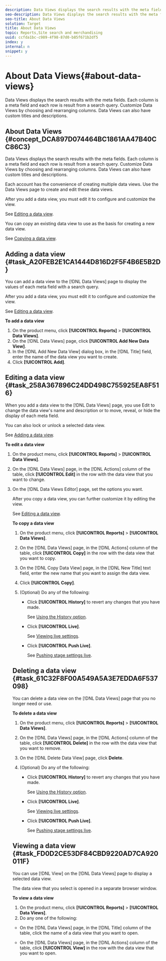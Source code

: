 ```yaml
---
description: Data Views displays the search results with the meta fields. Each column is a meta field and each row is result from a search query. Customize Data Views by choosing and rearranging columns. Data Views can also have custom titles and descriptions.
seo-description: Data Views displays the search results with the meta fields. Each column is a meta field and each row is result from a search query. Customize Data Views by choosing and rearranging columns. Data Views can also have custom titles and descriptions.
seo-title: About Data Views
solution: Target
title: About Data Views
topic: Reports,Site search and merchandising
uuid: ccfda1bc-c989-4f98-87d0-b85f671b2df5
index: y
internal: n
snippet: y
---
```


# About Data Views{#about-data-views}

Data Views displays the search results with the meta fields. Each column is a meta field and each row is result from a search query. Customize Data Views by choosing and rearranging columns. Data Views can also have custom titles and descriptions.

## About Data Views {#concept_DCA897D074464BC1861AA47B40CC86C3}

Data Views displays the search results with the meta fields. Each column is a meta field and each row is result from a search query. Customize Data Views by choosing and rearranging columns. Data Views can also have custom titles and descriptions. 

Each account has the convenience of creating multiple data views. Use the Data Views page to create and edit these data views.

After you add a data view, you must edit it to configure and customize the view.

See [Editing a data view](../c-about-reports-menu/c-about-data-views.md#task_258A367896C24DD498C755925EA8F516).

You can copy an existing data view to use as the basis for creating a new data view.

See [Copying a data view](../c-about-reports-menu/c-about-data-views.md#task_78D4C2799BC84677843ED4CA1CD205AF). 

## Adding a data view {#task_A20FEB2E1CA1444D816D2F5F4B6E5B2D}

You can add a data view to the [!DNL Data Views] page to display the values of each meta field with a search query.

<!-- 

t_adding_a_data_view.xml

 -->

After you add a data view, you must edit it to configure and customize the view.

See [Editing a data view](../c-about-reports-menu/c-about-data-views.md#task_258A367896C24DD498C755925EA8F516).

**To add a data view** 

1. On the product menu, click **[!UICONTROL Reports]** > **[!UICONTROL Data Views]**.
1. On the [!DNL Data Views] page, click **[!UICONTROL Add New Data View]**.
1. In the [!DNL Add New Data View] dialog box, in the [!DNL Title] field, enter the name of the data view you want to create.
1. Click **[!UICONTROL Add]**.

## Editing a data view {#task_258A367896C24DD498C755925EA8F516}

When you add a data view to the [!DNL Data Views] page, you use Edit to change the data view's name and description or to move, reveal, or hide the display of each meta field.

<!-- 

r_editing_a_data_view.xml

 -->

You can also lock or unlock a selected data view.

See [Adding a data view](../c-about-reports-menu/c-about-data-views.md#task_A20FEB2E1CA1444D816D2F5F4B6E5B2D).

**To edit a data view** 

1. On the product menu, click **[!UICONTROL Reports]** > **[!UICONTROL Data Views]**.
1. On the [!DNL Data Views] page, in the [!DNL Actions] column of the table, click **[!UICONTROL Edit]** in the row with the data view that you want to change.
1. On the [!DNL Data Views Editor] page, set the options you want.

   <!-- 

r_data_view_editor_options.xml

 -->

   The Data View Editor has all the controls for hiding, showing, and moving field columns on the Data View page.

   When you view a data view, the resulting table also shows the following additional column fields which are not editable: Ranking, Relevance, and Score (overall). These three special fields represent the relevance scores, rank scores, and overall scores for each result.

<table id="table_446C0D368B484993BD236BDF2FDA0F03"> 
 <thead> 
  <tr> 
   <th colname="col1" class="entry"> <p>Option </p> </th> 
   <th colname="col2" class="entry"> <p>Description </p> </th> 
  </tr> 
 </thead>
 <tbody> 
  <tr> 
   <td colname="col1"> <p>Title </p> </td> 
   <td colname="col2"> <p>The name of the data view. The name is displayed at the top right when you view the data view. </p> <p>See <a href="../c-about-reports-menu/c-about-data-views.md#task_FD0D2CE53DF84CBD9220AD7CA920011F" type="task" format="dita" scope="local"> Viewing a data view</a>. </p> </td> 
  </tr> 
  <tr> 
   <td colname="col1"> <p>Description </p> </td> 
   <td colname="col2"> <p>(Optional) Contains a description of the data view. The description is displayed between the title name of the data view and the <span class="wintitle"> New Search</span> text field. </p> </td> 
  </tr> 
  <tr> 
   <td colname="col1"> <p>Search Parameters </p> </td> 
   <td colname="col2"> <p>Lets you specify default search parameters. When the data view is displayed for the first time, these CGI parameters are automatically appended. </p> <p>Do not change or delete <span class="codeph"> sp_cs</span> or <span class="codeph"> sp_f</span>. These parameters are essential to Data View regardless of the account's preferred character set. </p> <p>See <a href="../c-appendices/c-cgiparameters.md#reference_582E85C3886740C98FE88CA9DF7918E8" type="reference" format="dita" scope="local"> Backend search CGI parameters</a>. </p> </td> 
  </tr> 
  <tr> 
   <td colname="col1"> <p>Lock Status </p> </td> 
   <td colname="col2"> <p>Lets you lock or unlock the data view. </p> <p>You can view a locked data view only with a password and user name. The user must be a current member of the account. </p> <p>An unlocked data view is accessed without a password or user account. </p> </td> 
  </tr> 
  <tr> 
   <td colname="col1"> <p>Order </p> </td> 
   <td colname="col2"> <p> Lets you change the column order by editing the number in the <span class="wintitle"> Order</span> text box. You can also drag-and-drop a row to change the column order. </p> </td> 
  </tr> 
  <tr> 
   <td colname="col1"> <p>Include </p> </td> 
   <td colname="col2"> <p> Lets you turn on or off the display of the column. </p> </td> 
  </tr> 
  <tr> 
   <td colname="col1"> <p>Display URL as image </p> </td> 
   <td colname="col2"> <p>Display thumbnails and images in this column if the search result for this column returns a URL. </p> <p>The URL is stripped of its scheme name or protocol before becoming a value of the <span class="codeph"> src</span> attribute of an image tag. </p> <p>If the returning search result does not look like a URL to an image, then an is displayed. </p> </td> 
  </tr> 
  <tr> 
   <td colname="col1"> <p>Field Length </p> </td> 
   <td colname="col2"> <p>Sets the number of characters that are displayed as a result on the data view. </p> <p>The default is 100 characters. </p> <p>Some fields, such as the ranking score and the date field, do not have adjustable field lengths. </p> </td> 
  </tr> 
 </tbody> 
</table>

1. Click **[!UICONTROL Save Changes]**.
1. (Optional) Do any of the following:

    * Click **[!UICONTROL History]** to revert any changes that you have made.

      See [Using the History option](../t-using-the-history-option.md#task_70DD3F87A67242BBBD2CB27156F43002). 
    
    * Click **[!UICONTROL Live]**.

      See [Viewing live settings](../c-about-staging.md#task_401A0EBDB5DB4D4CA933CBA7BECDC10F). 
    
    * Click **[!UICONTROL Push Live]**.

      See [Pushing stage settings live](../c-about-staging.md#task_44306783B4C0408AAA58B471DAF2D9A4).

## Copying a data view {#task_78D4C2799BC84677843ED4CA1CD205AF}

You can copy an existing data view on the [!DNL Data Views] page to use as the basis for creating a new data view.

<!-- 

r_copying_a_data_view.xml

 -->

After you copy a data view, you can further customize it by editing the view.

See [Editing a data view](../c-about-reports-menu/c-about-data-views.md#task_258A367896C24DD498C755925EA8F516).

**To copy a data view** 

1. On the product menu, click **[!UICONTROL Reports]** > **[!UICONTROL Data Views]**.
1. On the [!DNL Data Views] page, in the [!DNL Actions] column of the table, click **[!UICONTROL Copy]** in the row with the data view that you want to copy.
1. On the [!DNL Copy Data View] page, in the [!DNL New Title] text field, enter the new name that you want to assign the data view.
1. Click **[!UICONTROL Copy]**.
1. (Optional) Do any of the following:

    * Click **[!UICONTROL History]** to revert any changes that you have made.

      See [Using the History option](../t-using-the-history-option.md#task_70DD3F87A67242BBBD2CB27156F43002). 
    
    * Click **[!UICONTROL Live]**.

      See [Viewing live settings](../c-about-staging.md#task_401A0EBDB5DB4D4CA933CBA7BECDC10F). 
    
    * Click **[!UICONTROL Push Live]**.

      See [Pushing stage settings live](../c-about-staging.md#task_44306783B4C0408AAA58B471DAF2D9A4).

## Deleting a data view {#task_61C32F8F00A549A5A3E7EDDA6F537098}

You can delete a data view on the [!DNL Data Views] page that you no longer need or use.

<!-- 

r_deleting_a_data_view.xml

 -->

**To delete a data view** 

1. On the product menu, click **[!UICONTROL Reports]** > **[!UICONTROL Data Views]**.
1. On the [!DNL Data Views] page, in the [!DNL Actions] column of the table, click **[!UICONTROL Delete]** in the row with the data view that you want to remove.
1. On the [!DNL Delete Data View] page, click **Delete**.
1. (Optional) Do any of the following:

    * Click **[!UICONTROL History]** to revert any changes that you have made.

      See [Using the History option](../t-using-the-history-option.md#task_70DD3F87A67242BBBD2CB27156F43002). 
    
    * Click **[!UICONTROL Live]**.

      See [Viewing live settings](../c-about-staging.md#task_401A0EBDB5DB4D4CA933CBA7BECDC10F). 
    
    * Click **[!UICONTROL Push Live]**.

      See [Pushing stage settings live](../c-about-staging.md#task_44306783B4C0408AAA58B471DAF2D9A4).

## Viewing a data view {#task_FD0D2CE53DF84CBD9220AD7CA920011F}

You can use [!DNL View] on the [!DNL Data Views] page to display a selected data view.

<!-- 

r_viewing_a_data_view.xml

 -->

The data view that you select is opened in a separate browser window.

**To view a data view** 

1. On the product menu, click **[!UICONTROL Reports]** > **[!UICONTROL Data Views]**.
1. Do any one of the following:

* On the [!DNL Data Views] page, in the [!DNL Title] column of the table, click the name of a data view that you want to open. 

* On the [!DNL Data Views] page, in the [!DNL Actions] column of the table, click **[!UICONTROL View]** in the row with the data view that you want to open.

